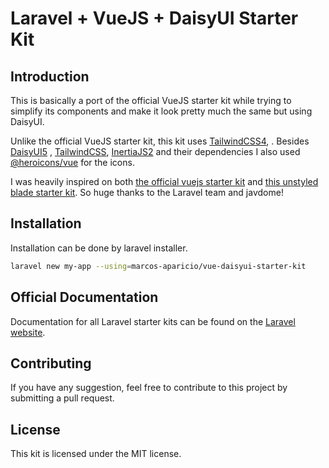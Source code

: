 # Laravel + VueJS + DaisyUI Starter Kit

## Introduction

This is basically a port of the official VueJS starter kit while trying to simplify its components and make it look pretty much the same but using DaisyUI.

Unlike the official VueJS starter kit, this kit uses [TailwindCSS4](https://tailwindcss.com/docs/installation/),  . Besides [DaisyUI5](https://daisyui.com/docs/intro/) , [TailwindCSS](https://tailwindcss.com/),  [InertiaJS2](https://inertiajs.com/)  and their dependencies I also used [@heroicons/vue](https://www.npmjs.com/package/@heroicons/vue) for the icons.

I was heavily inspired on both [the official vuejs starter kit](https://github.com/laravel/vue-starter-kit) and [this unstyled blade starter kit](https://github.com/javdome/unstyled-blade-starter-kit). So huge thanks to the Laravel team and javdome!


## Installation

Installation can be done by laravel installer.

```bash
laravel new my-app --using=marcos-aparicio/vue-daisyui-starter-kit
```

## Official Documentation

Documentation for all Laravel starter kits can be found on the [Laravel website](https://laravel.com/docs/starter-kits).

## Contributing

If you have any suggestion, feel free to contribute to this project by submitting a pull request.

## License

This kit is licensed under the MIT license.
